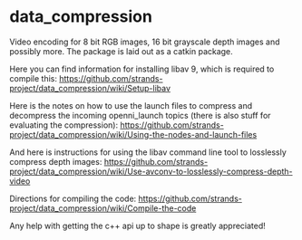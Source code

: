 data_compression
================

Video encoding for 8 bit RGB images, 16 bit grayscale depth images and possibly more. The package is laid out as a catkin package.

Here you can find information for installing libav 9, which is required to compile this: https://github.com/strands-project/data_compression/wiki/Setup-libav

Here is the notes on how to use the launch files to compress and decompress the incoming openni_launch topics (there is also stuff for evaluating the compression):
https://github.com/strands-project/data_compression/wiki/Using-the-nodes-and-launch-files

And here is instructions for using the libav command line tool to losslessly compress depth images: https://github.com/strands-project/data_compression/wiki/Use-avconv-to-losslessly-compress-depth-video

Directions for compiling the code: https://github.com/strands-project/data_compression/wiki/Compile-the-code

Any help with getting the c++ api up to shape is greatly appreciated!
